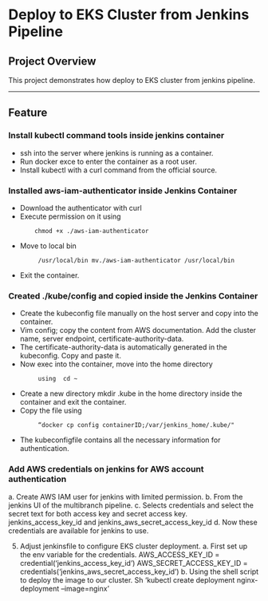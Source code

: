 # Deploy to EKS Cluster from Jenkins Pipeline

## **Project Overview**
This project demonstrates how deploy to EKS cluster from jenkins pipeline. 

---
  
## **Feature**

### **Install kubectl command tools inside jenkins container**

- ssh into the server where jenkins is running as a container.
- Run docker exce to enter the container as a root user.
- Install kubectl with a curl command from the official source.

### **Installed aws-iam-authenticator inside Jenkins Container**

- Download the authenticator with curl
- Execute permission on it using
  ```
      chmod +x ./aws-iam-authenticator
  ```
- Move to local bin
  ```
       /usr/local/bin mv./aws-iam-authenticator /usr/local/bin
  ```
- Exit the container.

### **Created    ./kube/config and copied inside the Jenkins Container**

- Create the kubeconfig file manually on the host server and copy into the container.
- Vim config; copy the content from AWS documentation. Add the cluster name, server endpoint, certificate-authority-data.
- The certificate-authority-data is automatically generated in the kubeconfig. Copy and paste it.
- Now exec into the container, move into the home directory
  ```
       using  cd ~
  ```
- Create a new directory mkdir .kube in the home directory inside the container and exit the container.
- Copy the file using
  ```
       “docker cp config containerID;/var/jenkins_home/.kube/"
  ```
- The kubeconfigfile contains all the necessary information for authentication.

### **Add AWS credentials on jenkins for AWS account authentication**
a.	Create AWS IAM user for jenkins with limited permission.
b.	From the jenkins UI of the multibranch pipeline.
c.	Selects credentials and select the secret text for both access key and secret access key.
jenkins_access_key_id   and jenkins_aws_secret_access_key_id
d.	Now these credentials are available for jenkins to use.

5.	Adjust jenkinsfile to configure EKS cluster deployment.
a.	First set up the env variable for the credentials.
AWS_ACCESS_KEY_ID = credential(‘jenkins_access_key_id’)
AWS_SECRET_ACCESS_KEY_ID = credentials(‘jenkins_aws_secret_access_key_id’)
b.	Using the shell script to deploy the image to our cluster.
Sh ‘kubectl create deployment nginx-deployment –image=nginx’
